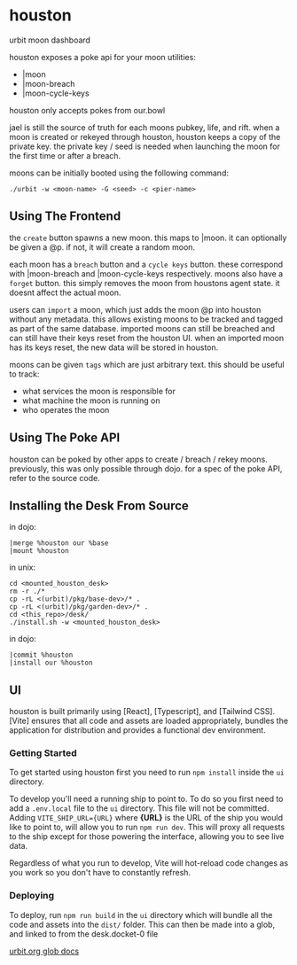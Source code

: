 # houston
urbit moon dashboard

houston exposes a poke api for your moon utilities:
 * |moon
 * |moon-breach
 * |moon-cycle-keys
 
houston only accepts pokes from our.bowl

jael is still the source of truth for each moons pubkey, life, and rift.
when a moon is created or rekeyed through houston, houston keeps a copy of the private key.
the private key / seed is needed when launching the moon for the first time or after a breach.

moons can be initially booted using the following command:

```./urbit -w <moon-name> -G <seed> -c <pier-name>```


## Using The Frontend
the ```create``` button spawns a new moon. this maps to |moon.
it can optionally be given a @p. if not, it will create a random moon.

each moon has a ```breach``` button and a ```cycle keys``` button. these correspond with |moon-breach and |moon-cycle-keys respectively.
moons also have a ```forget``` button. this simply removes the moon from houstons agent state. it doesnt affect the actual moon.

users can ```import``` a moon, which just adds the moon @p into houston without any metadata.
this allows existing moons to be tracked and tagged as part of the same database.
imported moons can still be breached and can still have their keys reset from the houston UI.
when an imported moon has its keys reset, the new data will be stored in houston.

moons can be given ```tags``` which are just arbitrary text. this should be useful to track:
 * what services the moon is responsible for
 * what machine the moon is running on
 * who operates the moon

## Using The Poke API
houston can be poked by other apps to create / breach / rekey moons. previously, this was only possible through dojo.
for a spec of the poke API, refer to the source code.



## Installing the Desk From Source
in dojo:
```
|merge %houston our %base
|mount %houston
```
in unix:
```
cd <mounted_houston_desk>
rm -r ./*
cp -rL <(urbit)/pkg/base-dev>/* .
cp -rL <(urbit)/pkg/garden-dev>/* .
cd <this_repo>/desk/
./install.sh -w <mounted_houston_desk>
```
in dojo:
```
|commit %houston
|install our %houston
```

## UI

houston is built primarily using [React], [Typescript], and [Tailwind CSS]. [Vite] ensures that all code and assets are loaded appropriately, bundles the application for distribution and provides a functional dev environment.

### Getting Started

To get started using houston first you need to run `npm install` inside the `ui` directory.

To develop you'll need a running ship to point to. To do so you first need to add a `.env.local` file to the `ui` directory. This file will not be committed. Adding `VITE_SHIP_URL={URL}` where **{URL}** is the URL of the ship you would like to point to, will allow you to run `npm run dev`. This will proxy all requests to the ship except for those powering the interface, allowing you to see live data.

Regardless of what you run to develop, Vite will hot-reload code changes as you work so you don't have to constantly refresh.

### Deploying

To deploy, run `npm run build` in the `ui` directory which will bundle all the code and assets into the `dist/` folder. This can then be made into a glob, and linked to from the desk.docket-0 file

[urbit.org glob docs](https://developers.urbit.org/reference/additional/dist/glob)



